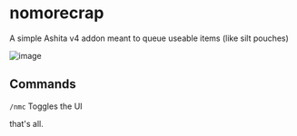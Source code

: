# nomorecrap

A simple Ashita v4 addon meant to queue useable items (like silt pouches)

![image](https://github.com/user-attachments/assets/74443bad-e1dd-4f05-abf3-16005f41de43)

## Commands
`/nmc` Toggles the UI

that's all.
